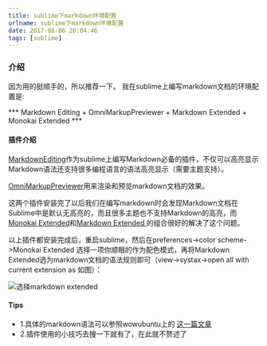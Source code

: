 ```yaml
---
title: sublime下markdown环境配置
urlname: sublime下markdown环境配置
date: 2017-06-06 20:04:46
tags: [sublime]
---
```

### 介绍
因为用的挺顺手的，所以推荐一下。
我在sublime上编写markdown文档的环境配置是:

*** Markdown Editing + OmniMarkupPreviewer + Markdown Extended + Monokai Extended ***
<!--more-->
#### 插件介绍

[MarkdownEditing](https://github.com/SublimeText-Markdown/MarkdownEditing)作为sublime上编写Markdown必备的插件，不仅可以高亮显示Markdown语法还支持很多编程语言的语法高亮显示（需要主题支持）。

[OmniMarkupPreviewer](https://github.com/timonwong/OmniMarkupPreviewer)用来渲染和预览markdown文档的效果。

这两个插件安装完了以后我们在编写markdown时会发现Markdown文档在Sublime中是默认无高亮的，而且很多主题也不支持Markdown的高亮，而
[Monokai Extended](https://github.com/jonschlinkert/sublime-monokai-extended)和[Markdown Extended ](https://github.com/jonschlinkert/sublime-markdown-extended)的组合很好的解决了这个问题。


以上插件都安装完成后，重启sublime，然后在preferences->color scheme->Monokai Extended 选择一项你顺眼的作为配色模式，再将Markdown Extended选为markdown文档的语法规则即可（view->systax->open all with current extension as 如图）：

<img src="https://cdn.safeandsound.cn/image/sublime下markdown环境配置/markdownExtended.png"  alt="选择markdown extended">

#### Tips
* 1.具体的markdown语法可以参照wowubuntu上的 [这一篇文章](http://wowubuntu.com/markdown/)
* 2.插件使用的小技巧去搜一下就有了，在此就不赘述了
